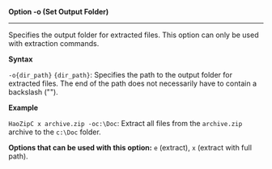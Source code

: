 ﻿**Option -o (Set Output Folder)**

--------------------------------------------------------------------------------

Specifies the output folder for extracted files. This option can only be used with extraction commands.

**Syntax**

`-o{dir_path}`
`{dir_path}`: Specifies the path to the output folder for extracted files. The end of the path does not necessarily have to contain a backslash ("\").

**Example**

`HaoZipC x archive.zip -oc:\Doc`: Extract all files from the `archive.zip` archive to the `c:\Doc` folder.

**Options that can be used with this option:** `e` (extract), `x` (extract with full path).
